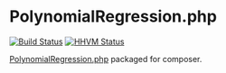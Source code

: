 PolynomialRegression.php
========================

[![Build Status](https://travis-ci.org/jbboehr/PolynomialRegression.php.svg?branch=master)](https://travis-ci.org/jbboehr/PolynomialRegression.php) [![HHVM Status](http://hhvm.h4cc.de/badge/dr-que/polynomial-regression.png)](http://hhvm.h4cc.de/package/dr-que/polynomial-regression)

[PolynomialRegression.php](http://www.drque.net/Projects/PolynomialRegression/) packaged for composer.
